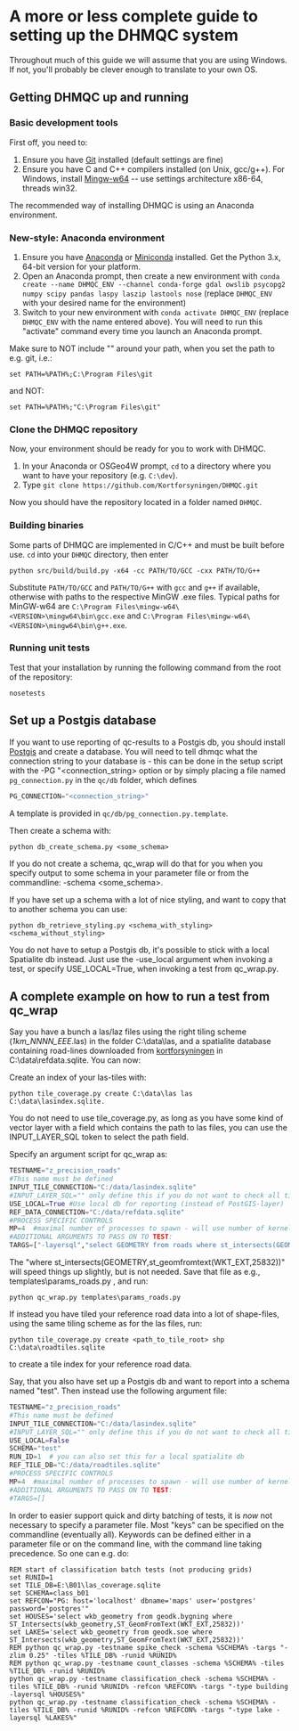 # A more or less complete guide to setting up the DHMQC system #

Throughout much of this guide we will assume that you are using Windows. If not, you'll probably be clever enough to translate to your own OS.

## Getting DHMQC up and running ##
### Basic development tools ###
First off, you need to:
1. Ensure you have [Git](https://git-scm.com/downloads) installed (default settings are fine)
2. Ensure you have C and C++ compilers installed (on Unix, gcc/g++). For Windows, install [Mingw-w64](http://mingw-w64.org/doku.php/download) -- use settings architecture x86-64, threads win32.

The recommended way of installing DHMQC is using an Anaconda environment.

### New-style: Anaconda environment ###
1. Ensure you have [Anaconda](https://www.anaconda.com/distribution/) or [Miniconda](https://docs.conda.io/en/latest/miniconda.html) installed. Get the Python 3.x, 64-bit version for your platform.
2. Open an Anaconda prompt, then create a new environment with `conda create --name DHMQC_ENV --channel conda-forge gdal owslib psycopg2 numpy scipy pandas laspy laszip lastools nose` (replace `DHMQC_ENV` with your desired name for the environment)
3. Switch to your new environment with `conda activate DHMQC_ENV` (replace `DHMQC_ENV` with the name entered above). You will need to run this "activate" command every time you launch an Anaconda prompt.

Make sure to NOT include "" around your path, when you set the path to e.g. git, i.e.:
```dos
set PATH=%PATH%;C:\Program Files\git
```

and NOT:
```dos
set PATH=%PATH%;"C:\Program Files\git"
```

### Clone the DHMQC repository ###
Now, your environment should be ready for you to work with DHMQC.
1. In your Anaconda or OSGeo4W prompt, `cd` to a directory where you want to have your repository (e.g. `C:\dev`).
2. Type `git clone https://github.com/Kortforsyningen/DHMQC.git`

Now you should have the repository located in a folder named `DHMQC`.

### Building binaries ###
Some parts of DHMQC are implemented in C/C++ and must be built before use. `cd` into your `DHMQC` directory, then enter
```dos
python src/build/build.py -x64 -cc PATH/TO/GCC -cxx PATH/TO/G++
```
Substitute `PATH/TO/GCC` and `PATH/TO/G++` with `gcc` and `g++` if available, otherwise with paths to the respective MinGW .exe files. Typical paths for MinGW-w64 are `C:\Program Files\mingw-w64\<VERSION>\mingw64\bin\gcc.exe` and `C:\Program Files\mingw-w64\<VERSION>\mingw64\bin\g++.exe`.

### Running unit tests ###
Test that your installation by running the following command from the root of the repository:

```dos
nosetests
```


## Set up a Postgis database ##


If you want to use reporting of qc-results to a Postgis db, you should install [Postgis](http://postgis.net/install/) and create a database. You will need to tell dhmqc what the connection string to your database is - this can be done in the setup script with the -PG "<connection_string> option or by simply placing a file named `pg_connection.py` in the `qc/db` folder, which defines 


```python
PG_CONNECTION="<connection_string>"
```

A template is provided in `qc/db/pg_connection.py.template`.

Then create a schema with:


```dos
python db_create_schema.py <some_schema>
```
If you do not create a schema, qc_wrap will do that for you when you specify output to some schema in your parameter file or from the commandline: -schema <some_schema>.

If you have set up a schema with a lot of nice styling, and want to copy that to another schema you can use:


```dos
python db_retrieve_styling.py <schema_with_styling> <schema_without_styling>
```

You do not have to setup a Postgis db, it's possible to stick with a local Spatialite db instead. Just use the -use_local argument when invoking a test, or specify USE_LOCAL=True, when invoking a test from qc_wrap.py.

## A complete example on how to run a test from qc_wrap ##

Say you have a bunch a las/laz files using the right tiling scheme (<prefix>_1km_NNNN_EEE_<postfix>.las) in the folder C:\data\las, and a spatialite database containing road-lines downloaded from [kortforsyningen](http://download.kortforsyningen.dk) in C:\data\refdata.sqlite. You can now:

Create an index of your las-tiles with: 

```dos
python tile_coverage.py create C:\data\las las C:\data\lasindex.sqlite.
```
You do not need to use tile_coverage.py, as long as you have some kind of vector layer with a field which contains the path to las files, you can use the INPUT_LAYER_SQL token to select the path field.

Specify an argument script for qc_wrap as:


```python
TESTNAME="z_precision_roads" 
#This name must be defined
INPUT_TILE_CONNECTION="C:/data/lasindex.sqlite"
#INPUT_LAYER_SQL="" only define this if you do not want to check all tiles.
USE_LOCAL=True #Use local db for reporting (instead of PostGIS-layer) 
REF_DATA_CONNECTION="C:/data/refdata.sqlite"
#PROCESS SPECIFIC CONTROLS
MP=4  #maximal number of processes to spawn - will use number of kernels if not specified.
#ADDITIONAL ARGUMENTS TO PASS ON TO TEST:
TARGS=["-layersql","select GEOMETRY from roads where st_intersects(GEOMETRY,st_geomfromtext(WKT_EXT,25832))"] 
```
The  "where st_intersects(GEOMETRY,st_geomfromtext(WKT_EXT,25832))" will speed things up slightly, but is not needed. Save that file as e.g., templates\params_roads.py , and run:


```dos
python qc_wrap.py templates\params_roads.py
```

If instead you have tiled your reference road data into a lot of shape-files, using the same tiling scheme as for the las files, run:


```dos
python tile_coverage.py create <path_to_tile_root> shp C:\data\roadtiles.sqlite
```
to create a tile index for your reference road data.

Say, that you also have set up a Postgis db and want to report into a schema named "test". Then instead use the following argument file:

```python
TESTNAME="z_precision_roads" 
#This name must be defined
INPUT_TILE_CONNECTION="C:/data/lasindex.sqlite"
#INPUT_LAYER_SQL="" only define this if you do not want to check all tiles or your tile layer is not created with tile_coverage.py
USE_LOCAL=False
SCHEMA="test"
RUN_ID=1  # you can also set this for a local spatialite db
REF_TILE_DB="C:/data/roadtiles.sqlite"
#PROCESS SPECIFIC CONTROLS
MP=4  #maximal number of processes to spawn - will use number of kernels if not specified.
#ADDITIONAL ARGUMENTS TO PASS ON TO TEST:
#TARGS=[]

```

In order to easier support quick and dirty batching of tests, it is *now* not necessary to specify a parameter file. Most "keys" can be specified on the commandline (eventually all). Keywords can be defined either in a parameter file or on the command line, with the command line taking precedence.  So one can e.g. do:


```dos
REM start of classification batch tests (not producing grids)
set RUNID=1
set TILE_DB=E:\B01\las_coverage.sqlite
set SCHEMA=class_b01
set REFCON="PG: host='localhost' dbname='maps' user='postgres' password='postgres'"
set HOUSES='select wkb_geometry from geodk.bygning where ST_Intersects(wkb_geometry,ST_GeomFromText(WKT_EXT,25832))'
set LAKES='select wkb_geometry from geodk.soe where ST_Intersects(wkb_geometry,ST_GeomFromText(WKT_EXT,25832))'
REM python qc_wrap.py -testname spike_check -schema %SCHEMA% -targs "-zlim 0.25" -tiles %TILE_DB% -runid %RUNID%
REM python qc_wrap.py -testname count_classes -schema %SCHEMA% -tiles %TILE_DB% -runid %RUNID%
python qc_wrap.py -testname classification_check -schema %SCHEMA% -tiles %TILE_DB% -runid %RUNID% -refcon %REFCON% -targs "-type building -layersql %HOUSES%"
python qc_wrap.py -testname classification_check -schema %SCHEMA% -tiles %TILE_DB% -runid %RUNID% -refcon %REFCON% -targs "-type lake -layersql %LAKES%"

```
